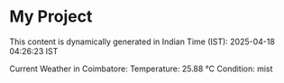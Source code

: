 # My Project

This content is dynamically generated in Indian Time (IST): 2025-04-18 04:26:23 IST


Current Weather in Coimbatore:
Temperature: 25.88 °C
Condition: mist
